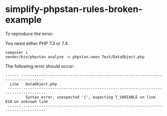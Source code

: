 # simplify-phpstan-rules-broken-example

To reproduce the error:

You need either PHP 7.3 or 7.4.

```
composer i
vendor/bin/phpstan analyse -c phpstan.neon Test/DataObject.php
```

The following error should occur:
```
------ --------------------------------------------------------------------------------
  Line   DataObject.php
 ------ --------------------------------------------------------------------------------
         Syntax error, unexpected '{', expecting T_VARIABLE on line 818 on unknown line
 ------ --------------------------------------------------------------------------------

```
